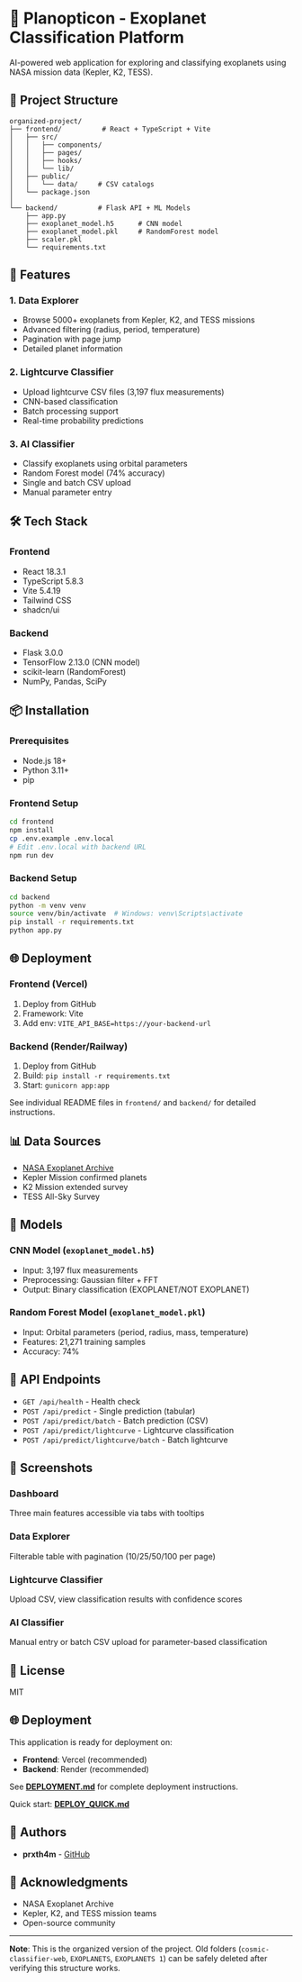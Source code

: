 # 🌌 Planopticon - Exoplanet Classification Platform

AI-powered web application for exploring and classifying exoplanets using NASA mission data (Kepler, K2, TESS).

## 📁 Project Structure

```
organized-project/
├── frontend/          # React + TypeScript + Vite
│   ├── src/
│   │   ├── components/
│   │   ├── pages/
│   │   ├── hooks/
│   │   └── lib/
│   ├── public/
│   │   └── data/     # CSV catalogs
│   └── package.json
│
└── backend/          # Flask API + ML Models
    ├── app.py
    ├── exoplanet_model.h5      # CNN model
    ├── exoplanet_model.pkl     # RandomForest model
    ├── scaler.pkl
    └── requirements.txt
```

## 🚀 Features

### 1. Data Explorer
- Browse 5000+ exoplanets from Kepler, K2, and TESS missions
- Advanced filtering (radius, period, temperature)
- Pagination with page jump
- Detailed planet information

### 2. Lightcurve Classifier
- Upload lightcurve CSV files (3,197 flux measurements)
- CNN-based classification
- Batch processing support
- Real-time probability predictions

### 3. AI Classifier
- Classify exoplanets using orbital parameters
- Random Forest model (74% accuracy)
- Single and batch CSV upload
- Manual parameter entry

## 🛠️ Tech Stack

### Frontend
- React 18.3.1
- TypeScript 5.8.3
- Vite 5.4.19
- Tailwind CSS
- shadcn/ui

### Backend
- Flask 3.0.0
- TensorFlow 2.13.0 (CNN model)
- scikit-learn (RandomForest)
- NumPy, Pandas, SciPy

## 📦 Installation

### Prerequisites
- Node.js 18+
- Python 3.11+
- pip

### Frontend Setup
```bash
cd frontend
npm install
cp .env.example .env.local
# Edit .env.local with backend URL
npm run dev
```

### Backend Setup
```bash
cd backend
python -m venv venv
source venv/bin/activate  # Windows: venv\Scripts\activate
pip install -r requirements.txt
python app.py
```

## 🌐 Deployment

### Frontend (Vercel)
1. Deploy from GitHub
2. Framework: Vite
3. Add env: `VITE_API_BASE=https://your-backend-url`

### Backend (Render/Railway)
1. Deploy from GitHub
2. Build: `pip install -r requirements.txt`
3. Start: `gunicorn app:app`

See individual README files in `frontend/` and `backend/` for detailed instructions.

## 📊 Data Sources
- [NASA Exoplanet Archive](https://exoplanetarchive.ipac.caltech.edu/)
- Kepler Mission confirmed planets
- K2 Mission extended survey
- TESS All-Sky Survey

## 🤖 Models

### CNN Model (`exoplanet_model.h5`)
- Input: 3,197 flux measurements
- Preprocessing: Gaussian filter + FFT
- Output: Binary classification (EXOPLANET/NOT EXOPLANET)

### Random Forest Model (`exoplanet_model.pkl`)
- Input: Orbital parameters (period, radius, mass, temperature)
- Features: 21,271 training samples
- Accuracy: 74%

## 📝 API Endpoints

- `GET /api/health` - Health check
- `POST /api/predict` - Single prediction (tabular)
- `POST /api/predict/batch` - Batch prediction (CSV)
- `POST /api/predict/lightcurve` - Lightcurve classification
- `POST /api/predict/lightcurve/batch` - Batch lightcurve

## 🎨 Screenshots

### Dashboard
Three main features accessible via tabs with tooltips

### Data Explorer
Filterable table with pagination (10/25/50/100 per page)

### Lightcurve Classifier
Upload CSV, view classification results with confidence scores

### AI Classifier
Manual entry or batch CSV upload for parameter-based classification

## 📄 License
MIT

## 🌐 Deployment

This application is ready for deployment on:
- **Frontend**: Vercel (recommended)
- **Backend**: Render (recommended)

See **[DEPLOYMENT.md](DEPLOYMENT.md)** for complete deployment instructions.

Quick start: **[DEPLOY_QUICK.md](DEPLOY_QUICK.md)**

## 👥 Authors
- **prxth4m** - [GitHub](https://github.com/prxth4m)

## 🙏 Acknowledgments
- NASA Exoplanet Archive
- Kepler, K2, and TESS mission teams
- Open-source community

---

**Note**: This is the organized version of the project. Old folders (`cosmic-classifier-web`, `EXOPLANETS`, `EXOPLANETS 1`) can be safely deleted after verifying this structure works.

